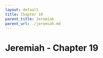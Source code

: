 ```yaml
---
layout: default
title: Chapter 19
parent_title: Jeremiah
parent_url: ./jeremiah.md
---
```


# Jeremiah - Chapter 19
